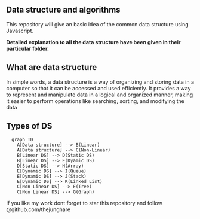 <h2>Data structure and algorithms</h2>
<p>This repository will give an basic idea of the common data structure using Javascript.</p>

<strong>
    <p>Detalied explanation to all the data structure have been given in their particular folder.</p>
</strong>

## What are data structure

In simple words, a data structure is a way of organizing and storing data in a computer so that it can be accessed and used efficiently. It provides a way to represent and manipulate data in a logical and organized manner, making it easier to perform operations like searching, sorting, and modifying the data

## Types of DS

```mermaid
  graph TD
    A[Data structure] --> B(Linear)
    A[Data structure] --> C(Non-Linear)
    B[Linear DS] --> D(Static DS)
    B[Linear DS] --> E(Dyamic DS)
    D[Static DS] --> H(Array)
    E[Dynamic DS] --> I(Queue)
    E[Dynamic DS] --> J(Stack)
    E[Dynamic DS] --> K(Linked List)
    C[Non Linear DS] --> F(Tree)
    C[Non Linear DS] --> G(Graph)
```

If you like my work dont forget to star this repository and follow @github.com/thejunghare


